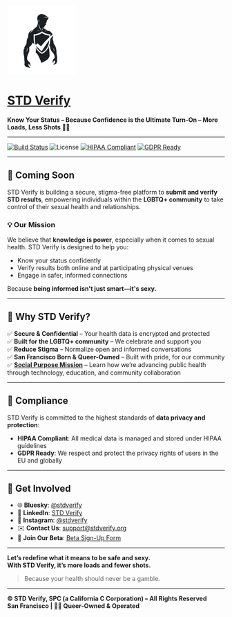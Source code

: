 <img src="./assets/logo.png" alt="STD Verify Logo" width="160"/>

# [STD Verify](http://stdverify.org/)

**Know Your Status – Because Confidence is the Ultimate Turn-On – More Loads, Less Shots 🏳️‍🌈**

---

[![Build Status](https://img.shields.io/github/actions/workflow/status/antimoloch007/stdverifywebsite/playwright.yml?branch=main&label=build)](https://github.com/antimoloch007/stdverifywebsite/actions)
![License](https://img.shields.io/badge/license-All%20Rights%20Reserved%20%C2%A9%20STD%20Verify%2C%20SPC-black)
[![HIPAA Compliant](https://img.shields.io/badge/HIPAA-Compliant-brightgreen)](#)
[![GDPR Ready](https://img.shields.io/badge/GDPR-Ready-blue)](#)

---

## 🚀 Coming Soon

STD Verify is building a secure, stigma-free platform to **submit and verify STD results**, empowering individuals within the **LGBTQ+ community** to take control of their sexual health and relationships.

### 💡 Our Mission

We believe that **knowledge is power**, especially when it comes to sexual health. STD Verify is designed to help you:

- Know your status confidently  
- Verify results both online and at participating physical venues  
- Engage in safer, informed connections  

Because **being informed isn't just smart—it's sexy.**

---

## 🌈 Why STD Verify?

✅ **Secure & Confidential** – Your health data is encrypted and protected  
✅ **Built for the LGBTQ+ community** – We celebrate and support you  
✅ **Reduce Stigma** – Normalize open and informed conversations  
✅ **San Francisco Born & Queer-Owned** – Built with pride, for our community   
✅ **[Social Purpose Mission](./MISSION.md)** – Learn how we’re advancing public health through technology, education, and community collaboration


---

## 🔐 Compliance

STD Verify is committed to the highest standards of **data privacy and protection**:

- **HIPAA Compliant**: All medical data is managed and stored under HIPAA guidelines  
- **GDPR Ready**: We respect and protect the privacy rights of users in the EU and globally  

---

## 📍 Get Involved

- 🌐 **Bluesky**: [@stdverify](https://bsky.app/profile/stdverify.bsky.social)  
- 💼 **LinkedIn**: [STD Verify](https://www.linkedin.com/company/stdverify)  
- 📸 **Instagram**: [@stdverify](https://www.instagram.com/stdverify)  
- ✉️ **Contact Us**: [support@stdverify.org](mailto:support@stdverify.org)  
- 📝 **Join Our Beta**: [Beta Sign-Up Form](https://form.typeform.com/to/Ii3HSlEH)  

---

**Let’s redefine what it means to be safe and sexy.  
With STD Verify, it’s more loads and fewer shots.**

> Because your health should never be a gamble.

---

**© STD Verify, SPC (a California C Corporation) – All Rights Reserved**  
**San Francisco | 🏳️‍🌈 Queer-Owned & Operated**
